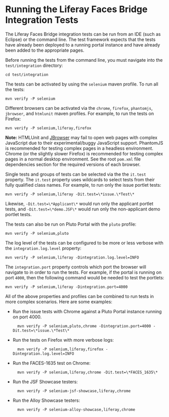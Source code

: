 # Running the Liferay Faces Bridge Integration Tests

The Liferay Faces Bridge integration tests can be run from an IDE (such as Eclipse) or the command line. The test framework expects that the tests have already been deployed to a running portal instance and have already been added to the appropriate pages.

Before running the tests from the command line, you must navigate into the `test/integration` directory:

	cd test/integration

The tests can be activated by using the `selenium` maven profile. To run all the tests:

	mvn verify -P selenium

Different browsers can be activated via the `chrome`, `firefox`, `phantomjs`, `jbrowser`, and `htmlunit` maven profiles. For example, to run the tests on Firefox:

	mvn verify -P selenium,liferay,firefox

**Note:** HTMLUnit and [JBrowser](https://github.com/MachinePublishers/jBrowserDriver) may fail to open web pages with complex JavaScript due to their experimental/buggy JavaScript support. PhantomJS is recommended for testing complex pages in a headless environment. Chrome (or the slightly slower Firefox) is recommended for testing complex pages in a normal desktop environment. See the root `pom.xml` file dependencies section for the required versions of each browser.

Single tests and groups of tests can be selected via the the `it.test` property. The `it.test` property uses wildcards to select tests from their fully qualified class names. For example, to run only the issue portlet tests:

	mvn verify -P selenium,liferay -Dit.test=\*issue.\*Test\*

Likewise, `-Dit.test=\*Applicant\*` would run only the applicant portlet tests, and `-Dit.test=\*demo.JSF\*` would run only the non-applicant demo portlet tests.

The tests can also be run on Pluto Portal with the `pluto` profile:

    mvn verify -P selenium,pluto

The log level of the tests can be configured to be more or less verbose with the `integration.log.level` property:

    mvn verify -P selenium,liferay -Dintegration.log.level=INFO

The `integration.port` property controls which port the browser will navigate to in order to run the tests. For example, if the portal is running on port `4000`, then the following command would be needed to test the portlets:

    mvn verify -P selenium,liferay -Dintegration.port=4000

All of the above properties and profiles can be combined to run tests in more complex scenarios. Here are some examples:

- Run the issue tests with Chrome against a Pluto Portal instance running on port 4000.
 
		mvn verify -P selenium,pluto,chrome -Dintegration.port=4000 -Dit.test=\*issue.\*Test\*

- Run the tests on Firefox with more verbose logs:

		mvn verify -P selenium,liferay,firefox -Dintegration.log.level=INFO

- Run the FACES-1635 test on Chrome:

		mvn verify -P selenium,liferay,chrome -Dit.test=\*FACES_1635\*

- Run the JSF Showcase testers:

        mvn verify -P selenium-jsf-showcase,liferay,chrome

- Run the Alloy Showcase testers:

        mvn verify -P selenium-alloy-showcase,liferay,chrome